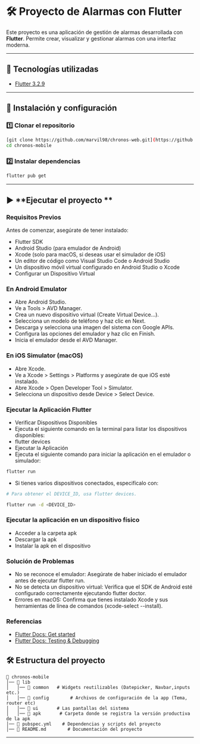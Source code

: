 # 🛠️ Proyecto de Alarmas con Flutter 

Este proyecto es una aplicación de gestión de alarmas desarrollada con **Flutter**. Permite crear, visualizar y gestionar alarmas con una interfaz moderna.

---

## 🚀 Tecnologías utilizadas
- [Flutter 3.2.9](https://flutter.dev/)


---

## 👥 Instalación y configuración

### 1️⃣ **Clonar el repositorio**
```sh
[git clone https://github.com/marvil98/chronos-web.git](https://github.com/Renvel19/chronos-mobile.git)
cd chronos-mobile
```

### 2️⃣ **Instalar dependencias**
```sh
flutter pub get
```

---

## ▶️ **Ejecutar el proyecto **
### Requisitos Previos
Antes de comenzar, asegúrate de tener instalado:
- Flutter SDK
- Android Studio (para emulador de Android)
- Xcode (solo para macOS, si deseas usar el simulador de iOS)
- Un editor de código como Visual Studio Code o Android Studio
- Un dispositivo móvil virtual configurado en Android Studio o Xcode
- Configurar un Dispositivo Virtual

### En Android Emulator

- Abre Android Studio.
- Ve a Tools > AVD Manager.
- Crea un nuevo dispositivo virtual (Create Virtual Device...).
- Selecciona un modelo de teléfono y haz clic en Next.
- Descarga y selecciona una imagen del sistema con Google APIs.
- Configura las opciones del emulador y haz clic en Finish.
- Inicia el emulador desde el AVD Manager.

### En iOS Simulator (macOS)

- Abre Xcode.
- Ve a Xcode > Settings > Platforms y asegúrate de que iOS esté instalado.
- Abre Xcode > Open Developer Tool > Simulator.
- Selecciona un dispositivo desde Device > Select Device.

### Ejecutar la Aplicación Flutter
- Verificar Dispositivos Disponibles
- Ejecuta el siguiente comando en la terminal para listar los dispositivos disponibles:
- flutter devices
- Ejecutar la Aplicación
- Ejecuta el siguiente comando para iniciar la aplicación en el emulador o simulador:
```sh
flutter run
```
- Si tienes varios dispositivos conectados, especifícalo con:
```sh
# Para obtener el DEVICE_ID, usa flutter devices.

flutter run -d <DEVICE_ID>
```

### Ejecutar la aplicación en un dispositivo físico
- Acceder a la carpeta apk
- Descargar la apk
- Instalar la apk en el dispositivo

### Solución de Problemas

- No se reconoce el emulador: Asegúrate de haber iniciado el emulador antes de ejecutar flutter run.
- No se detecta un dispositivo virtual: Verifica que el SDK de Android esté configurado correctamente ejecutando flutter doctor.
- Errores en macOS: Confirma que tienes instalado Xcode y sus herramientas de línea de comandos (xcode-select --install).

### Referencias

- [Flutter Docs: Get started](https://docs.flutter.dev/get-started/install)
- [Flutter Docs: Testing & Debugging](https://docs.flutter.dev/testing/debugging)



## 🛠 **Estructura del proyecto**
```
📂 chronos-mobile
│── 📂 lib
│   │── 📂 common   # Widgets reutilizables (Datepicker, Navbar,inputs etc.)
│   │── 📂 config        # Archivos de configuración de la app (Tema, router etc)
│   │── 📂 ui       # Las pantallas del sistema 
│   │── 📂 apk       # Carpeta donde se registra la versión productiva de la apk
│── 📄 pubspec.yml    # Dependencias y scripts del proyecto
│── 📄 README.md        # Documentación del proyecto
```
---

